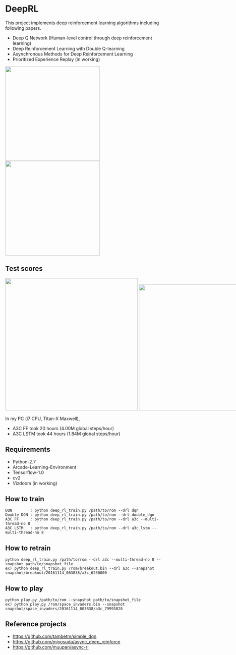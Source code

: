 # DeepRL

This project implements deep reinforcement learning algorithms including following papers.
  - Deep Q Network (Human-level control through deep reinforcement learning) 
  - Deep Reinforcement Learning with Double Q-learning
  - Asynchronous Methods for Deep Reinforcement Learning
  - Prioritized Experience Replay (in working)

<img src="https://github.com/only4hj/DeepRL/blob/master/snapshot/space_invaders_a3c_lstm.gif" width="300">
<img src="https://github.com/only4hj/DeepRL/blob/master/snapshot/breakout_a3c.gif" width="300">



## Test scores
<nobr>
<img src="https://github.com/only4hj/DeepRL/blob/master/snapshot/space_invaders_a3c.png" width="420">
<img src="https://github.com/only4hj/DeepRL/blob/master/snapshot/breakout_a3c.png" width="400">
</nobr>

In my PC (i7 CPU, Titan-X Maxwell),
  - A3C FF took 20 hours (4.00M global steps/hour)
  - A3C LSTM took 44 hours (1.84M global steps/hour)

## Requirements
  - Python-2.7
  - Arcade-Learning-Environment
  - Tensorflow-1.0
  - cv2
  - Vizdoom (in working)
  
## How to train
```
DQN        : python deep_rl_train.py /path/to/rom --drl dqn
Double DQN : python deep_rl_train.py /path/to/rom --drl double_dqn
A3C FF     : python deep_rl_train.py /path/to/rom --drl a3c --multi-thread-no 8
A3C LSTM   : python deep_rl_train.py /path/to/rom --drl a3c_lstm --multi-thread-no 8
```
  
## How to retrain
```
python deep_rl_train.py /path/to/rom --drl a3c --multi-thread-no 8 --snapshot path/to/snapshot_file
ex) python deep_rl_train.py /rom/breakout.bin --drl a3c --snapshot snapshot/breakout/20161114_003838/a3c_6250000
```

## How to play
```
python play.py /path/to/rom --snapshot path/to/snapshot_file
ex) python play.py /rom/space_invaders.bin --snapshot snapshot/space_invaders/20161114_003838/a3c_79993828
```

## Reference projects
  - https://github.com/tambetm/simple_dqn
  - https://github.com/miyosuda/async_deep_reinforce
  - https://github.com/muupan/async-rl
